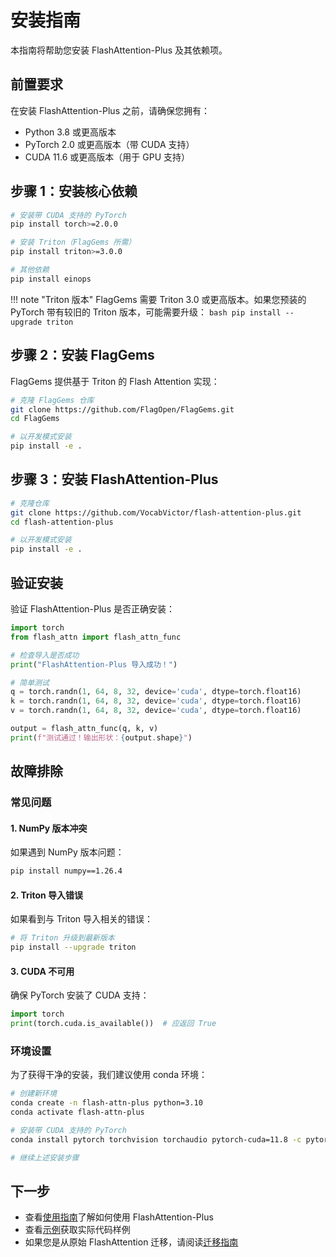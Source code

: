 # 安装指南

本指南将帮助您安装 FlashAttention-Plus 及其依赖项。

## 前置要求

在安装 FlashAttention-Plus 之前，请确保您拥有：

- Python 3.8 或更高版本
- PyTorch 2.0 或更高版本（带 CUDA 支持）
- CUDA 11.6 或更高版本（用于 GPU 支持）

## 步骤 1：安装核心依赖

```bash
# 安装带 CUDA 支持的 PyTorch
pip install torch>=2.0.0

# 安装 Triton（FlagGems 所需）
pip install triton>=3.0.0

# 其他依赖
pip install einops
```

!!! note "Triton 版本"
    FlagGems 需要 Triton 3.0 或更高版本。如果您预装的 PyTorch 带有较旧的 Triton 版本，可能需要升级：
    ```bash
    pip install --upgrade triton
    ```

## 步骤 2：安装 FlagGems

FlagGems 提供基于 Triton 的 Flash Attention 实现：

```bash
# 克隆 FlagGems 仓库
git clone https://github.com/FlagOpen/FlagGems.git
cd FlagGems

# 以开发模式安装
pip install -e .
```

## 步骤 3：安装 FlashAttention-Plus

```bash
# 克隆仓库
git clone https://github.com/VocabVictor/flash-attention-plus.git
cd flash-attention-plus

# 以开发模式安装
pip install -e .
```

## 验证安装

验证 FlashAttention-Plus 是否正确安装：

```python
import torch
from flash_attn import flash_attn_func

# 检查导入是否成功
print("FlashAttention-Plus 导入成功！")

# 简单测试
q = torch.randn(1, 64, 8, 32, device='cuda', dtype=torch.float16)
k = torch.randn(1, 64, 8, 32, device='cuda', dtype=torch.float16)
v = torch.randn(1, 64, 8, 32, device='cuda', dtype=torch.float16)

output = flash_attn_func(q, k, v)
print(f"测试通过！输出形状：{output.shape}")
```

## 故障排除

### 常见问题

#### 1. NumPy 版本冲突

如果遇到 NumPy 版本问题：
```bash
pip install numpy==1.26.4
```

#### 2. Triton 导入错误

如果看到与 Triton 导入相关的错误：
```bash
# 将 Triton 升级到最新版本
pip install --upgrade triton
```

#### 3. CUDA 不可用

确保 PyTorch 安装了 CUDA 支持：
```python
import torch
print(torch.cuda.is_available())  # 应返回 True
```

### 环境设置

为了获得干净的安装，我们建议使用 conda 环境：

```bash
# 创建新环境
conda create -n flash-attn-plus python=3.10
conda activate flash-attn-plus

# 安装带 CUDA 支持的 PyTorch
conda install pytorch torchvision torchaudio pytorch-cuda=11.8 -c pytorch -c nvidia

# 继续上述安装步骤
```

## 下一步

- 查看[使用指南](usage.md)了解如何使用 FlashAttention-Plus
- 查看[示例](examples.md)获取实际代码样例
- 如果您是从原始 FlashAttention 迁移，请阅读[迁移指南](migration.md)